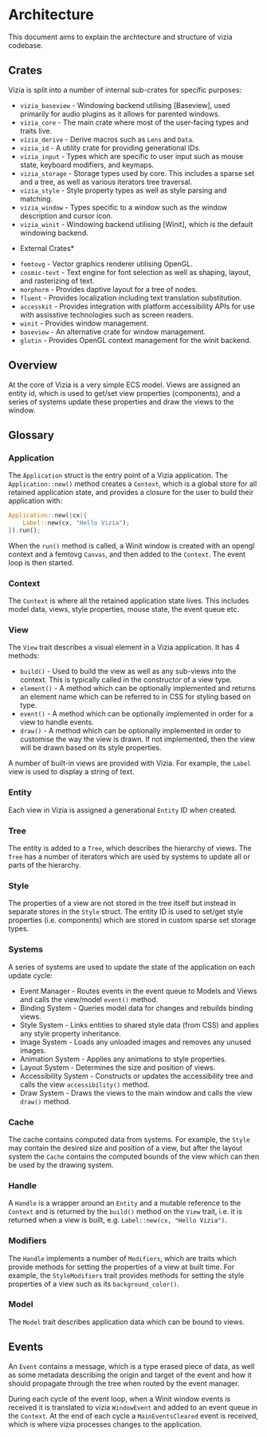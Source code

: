 # Architecture

This document aims to explain the archtecture and structure of vizia codebase.

## Crates

Vizia is split into a number of internal sub-crates for specific purposes:
- `vizia_baseview` - Windowing backend utilising [Baseview], used primarily for audio plugins as it allows for parented windows.
- `vizia_core` - The main crate where most of the user-facing types and traits live.
- `vizia_derive` - Derive macros such as `Lens` and `Data`.
- `vizia_id` - A utility crate for providing generational IDs.
- `vizia_input` - Types which are specific to user input such as mouse state, keyboard modifiers, and keymaps.
- `vizia_storage` - Storage types used by core. This includes a sparse set and a tree, as well as various iterators tree traversal.
- `vizia_style` - Style property types as well as style parsing and matching.
- `vizia_window` -  Types specific to a window such as the window description and cursor icon.
- `vizia_winit` - Windowing backend utilising [Winit], which is the default windowing backend.

* External Crates*
- `femtovg` - Vector graphics renderer utilising OpenGL.
- `cosmic-text` - Text engine for font selection as well as shaping, layout, and rasterizing of text.
- `morphorm` - Provides daptive layout for a tree of nodes.
- `fluent` - Provides localization including text translation substitution.
- `accesskit` - Provides integration with platform accessibility APIs for use with assisstive technologies such as screen readers.
- `winit` - Provides window management.
- `baseview` - An alternative crate for window management.
- `glutin` - Provides OpenGL context management for the winit backend.

## Overview
At the core of Vizia is a very simple ECS model. Views are assigned an entity id, which is used to get/set view properties (components), and a series of systems update these properties and draw the views to the window.


## Glossary

### Application
The `Application` struct is the entry point of a Vizia application. The `Application::new()` method creates a `Context`, which is a global store for all retained application state, and provides a closure for the user to build their application with:

```rust
Application::new(|cx|{
    Label::new(cx, "Hello Vizia");
}).run();
```
When the `run()` method is called, a Winit window is created with an opengl context and a femtovg `Canvas`, and then added to the `Context`. The event loop is then started. 

### Context
The `Context` is where all the retained application state lives. This includes model data, views, style properties, mouse state, the event queue etc.

### View
The `View` trait describes a visual element in a Vizia application. It has 4 methods:
- `build()` - Used to build the view as well as any sub-views into the context. This is typically called in the constructor of a view type. 
- `element()` - A method which can be optionally implemented and returns an element name which can be referred to in CSS for styling based on type.
- `event()` - A method which can be optionally implemented in order for a view to handle events.
- `draw()` - A method which can be optionally implemented in order to customise the way the view is drawn. If not implemented, then the view will be drawn based on its style properties.

A number of built-in views are provided with Vizia. For example, the `Label` view is used to display a string of text. 

### Entity
Each view in Vizia is assigned a generational `Entity` ID when created.

### Tree
The entity is added to a `Tree`, which describes the hierarchy of views. The `Tree` has a number of iterators which are used by systems to update all or parts of the hierarchy.

### Style
The properties of a view are not stored in the tree itself but instead in separate stores in the `Style` struct. The entity ID is used to set/get style properties (i.e. components) which are stored in custom sparse set storage types.

### Systems
A series of systems are used to update the state of the application on each update cycle:
- Event Manager - Routes events in the event queue to Models and Views and calls the view/model `event()` method.
- Binding System - Queries model data for changes and rebuilds binding views.
- Style System - Links entities to shared style data (from CSS) and applies any style property inheritance.
- Image System - Loads any unloaded images and removes any unused images.
- Animation System - Applies any animations to style properties.
- Layout System - Determines the size and position of views.
- Accessibility System - Constructs or updates the accessibility tree and calls the view `accessibility()` method.
- Draw System - Draws the views to the main window and calls the view `draw()` method.

### Cache
The cache contains computed data from systems. For example, the `Style` may contain the desired size and position of a view, but after the layout system the `Cache` contains the computed bounds of the view which can then be used by the drawing system.

### Handle
A `Handle` is a wrapper around an `Entity` and a mutable reference to the `Context` and is returned by the `build()` method on the `View` trait, i.e. it is returned when a view is built, e.g. `Label::new(cx, "Hello Vizia")`.

### Modifiers
The `Handle` implements a number of `Modifiers`, which are traits which provide methods for setting the properties of a view at built time. For example, the `StyleModifiers` trait provides methods for setting the style properties of a view such as its `background_color()`.

### Model
The `Model` trait describes application data which can be bound to views. 

## Events
An `Event` contains a message, which is a type erased piece of data, as well as some metadata describing the origin and target of the event and how it should propagate through the tree when routed by the event manager.

During each cycle of the event loop, when a Winit window events is received it is translated to vizia `WindowEvent` and added to an event queue in the `Context`. At the end of each cycle a `MainEventsCleared` event is received, which is where vizia processes changes to the application.



